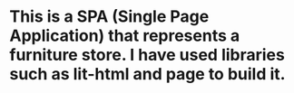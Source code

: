 <h1>This is a SPA (Single Page Application) that represents a furniture store. I have used libraries such as lit-html and page to build it.</h1>
